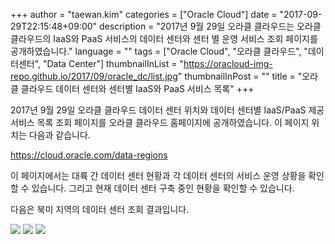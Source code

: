 +++
author = "taewan.kim"
categories = ["Oracle Cloud"]
date = "2017-09-29T22:15:48+09:00"
description = "2017년 9월 29일 오라클 클라우드는 오라클 클라우드의 IaaS와 PaaS 서비스의 데이터 센터와 센터 별 운영 서비스 조회 페이지를 공개하였습니다."
language = ""
tags = ["Oracle Cloud", "오라클 클라우드", "데이터센터", "Data Center"]
thumbnailInList = "https://oracloud-img-repo.github.io/2017/09/oracle_dc/list.jpg"
thumbnailInPost = ""
title = "오라클 클라우드 데이터 센터와 센터별 IaaS와 PaaS 서비스 목록"
+++

2017년 9월 29일 오라클 클라우드 데이터 센터 위치와 데이터 센터별 IaaS/PaaS 제공 서비스 목록 조회 페이지를 오라클 클라우드 홈페이지에 공개하였습니다. 이 페이지 위치는 다음과 같습니다.

https://cloud.oracle.com/data-regions

이 페이지에서는 대륙 간 데이터 센터 현황과 각 데이터 센터의 서비스 운영 상황을 확인할 수 있습니다. 그리고 현재 데이터 센터 구축 중인 현황을 확인할 수 있습니다.

다음은 북미 지역의 데이터 센터 조회 결과입니다. 

![](https://oracloud-img-repo.github.io/2017/09/oracle_dc/img01.jpg)
![](https://oracloud-img-repo.github.io/2017/09/oracle_dc/img02.jpg)
![](https://oracloud-img-repo.github.io/2017/09/oracle_dc/img03.jpg)
